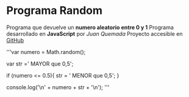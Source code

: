 # Programa Random
Programa que devuelve un **numero aleatorio entre 0 y 1**
Programa desarrollado en **JavaScript** por *Juan Quemada*
Proyecto accesible en [GitHub](https://github.com/jquemada/random)

'''var numero = Math.random();

var str =' MAYOR que 0,5';

if (numero <= 0.5){
  str = ' MENOR que 0,5';
}

console.log('\n' + numero + str + '\n');
'''
